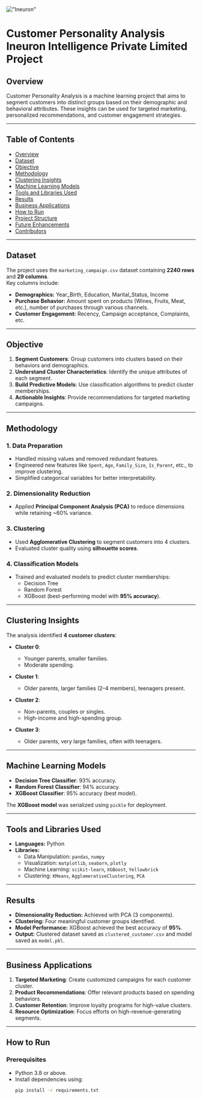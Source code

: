 !["Ineuron"](https://ineuron.ai/images/ineuron-logo.png)


# Customer Personality Analysis Ineuron Intelligence Private Limited Project

## Overview
Customer Personality Analysis is a machine learning project that aims to segment customers into distinct groups based on their demographic and behavioral attributes. These insights can be used for targeted marketing, personalized recommendations, and customer engagement strategies.

---

## Table of Contents
- [Overview](#overview)
- [Dataset](#dataset)
- [Objective](#objective)
- [Methodology](#methodology)
- [Clustering Insights](#clustering-insights)
- [Machine Learning Models](#machine-learning-models)
- [Tools and Libraries Used](#tools-and-libraries-used)
- [Results](#results)
- [Business Applications](#business-applications)
- [How to Run](#how-to-run)
- [Project Structure](#project-structure)
- [Future Enhancements](#future-enhancements)
- [Contributors](#contributors)

---

## Dataset
The project uses the `marketing_campaign.csv` dataset containing **2240 rows** and **29 columns**.  
Key columns include:
- **Demographics:** Year_Birth, Education, Marital_Status, Income  
- **Purchase Behavior:** Amount spent on products (Wines, Fruits, Meat, etc.), number of purchases through various channels.  
- **Customer Engagement:** Recency, Campaign acceptance, Complaints, etc.

---

## Objective
1. **Segment Customers**: Group customers into clusters based on their behaviors and demographics.  
2. **Understand Cluster Characteristics**: Identify the unique attributes of each segment.  
3. **Build Predictive Models**: Use classification algorithms to predict cluster memberships.  
4. **Actionable Insights**: Provide recommendations for targeted marketing campaigns.

---

## Methodology
### 1. Data Preparation
- Handled missing values and removed redundant features.  
- Engineered new features like `Spent`, `Age`, `Family_Size`, `Is_Parent`, etc., to improve clustering.  
- Simplified categorical variables for better interpretability.

### 2. Dimensionality Reduction
- Applied **Principal Component Analysis (PCA)** to reduce dimensions while retaining ~60% variance.

### 3. Clustering
- Used **Agglomerative Clustering** to segment customers into 4 clusters.  
- Evaluated cluster quality using **silhouette scores**.

### 4. Classification Models
- Trained and evaluated models to predict cluster memberships:
  - Decision Tree
  - Random Forest
  - XGBoost (best-performing model with **95% accuracy**).

---

## Clustering Insights
The analysis identified **4 customer clusters**:

- **Cluster 0**:  
  - Younger parents, smaller families.  
  - Moderate spending.  

- **Cluster 1**:  
  - Older parents, larger families (2–4 members), teenagers present.  

- **Cluster 2**:  
  - Non-parents, couples or singles.  
  - High-income and high-spending group.  

- **Cluster 3**:  
  - Older parents, very large families, often with teenagers.  

---

## Machine Learning Models
- **Decision Tree Classifier**: 93% accuracy.  
- **Random Forest Classifier**: 94% accuracy.  
- **XGBoost Classifier**: 95% accuracy (best model).  

The **XGBoost model** was serialized using `pickle` for deployment.

---

## Tools and Libraries Used
- **Languages:** Python  
- **Libraries:**  
  - Data Manipulation: `pandas`, `numpy`  
  - Visualization: `matplotlib`, `seaborn`, `plotly`  
  - Machine Learning: `scikit-learn`, `XGBoost`, `Yellowbrick`  
  - Clustering: `KMeans`, `AgglomerativeClustering`, `PCA`

---

## Results
- **Dimensionality Reduction:** Achieved with PCA (3 components).  
- **Clustering:** Four meaningful customer groups identified.  
- **Model Performance:** XGBoost achieved the best accuracy of **95%**.  
- **Output:** Clustered dataset saved as `clustered_customer.csv` and model saved as `model.pkl`.

---

## Business Applications
1. **Targeted Marketing**: Create customized campaigns for each customer cluster.  
2. **Product Recommendations**: Offer relevant products based on spending behaviors.  
3. **Customer Retention**: Improve loyalty programs for high-value clusters.  
4. **Resource Optimization**: Focus efforts on high-revenue-generating segments.

---

## How to Run
### Prerequisites
- Python 3.8 or above.
- Install dependencies using:
  ```bash
  pip install -r requirements.txt
